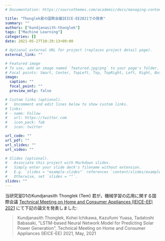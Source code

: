 ```yaml
---
# Documentation: https://sourcethemes.com/academic/docs/managing-content/

title: "Thonglek君の国際会議IEICE-EE2021での発表"
summary: ""
authors: ["kundjanasith-thonglek"]
tags: ["Machine Learning"]
categories: []
date: 2021-05-27T10:29:13+09:00

# Optional external URL for project (replaces project detail page).
external_link: ""

# Featured image
# To use, add an image named `featured.jpg/png` to your page's folder.
# Focal points: Smart, Center, TopLeft, Top, TopRight, Left, Right, BottomLeft, Bottom, BottomRight.
image:
  caption: ""
  focal_point: ""
  preview_only: false

# Custom links (optional).
#   Uncomment and edit lines below to show custom links.
# links:
# - name: Follow
#   url: https://twitter.com
#   icon_pack: fab
#   icon: twitter

url_code: ""
url_pdf: ""
url_slides: ""
url_video: ""

# Slides (optional).
#   Associate this project with Markdown slides.
#   Simply enter your slide deck's filename without extension.
#   E.g. `slides = "example-slides"` references `content/slides/example-slides.md`.
#   Otherwise, set `slides = ""`.
slides: ""
---
```


当研究室D1のKundjanasith Thonglek (Tem) 君が，機械学習の応用に関する国際会議
[Technical Meeting on Home and Consumer Appliances (IEICE-EE) 2021](https://www.ieice.org/ken/program/index.php?mode=program&tgs_regid=da7e1616e5f2257e688d8bf46f549def5a7a9e50dfa313bfb258a79e10aed93a&tgid=IEE-HCA&layout=&lang=eng)
にて下記の論文を発表しました:

> Kundjanasith Thonglek, Kohei Ichikawa, Kazufumi Yuasa, Tadatoshi Babasaki, "LSTM-based Neural Network Model for Predicting Solar Power Generation", Technical Meeting on Home and Consumer Appliances (IEICE-EE) 2021, May, 2021 